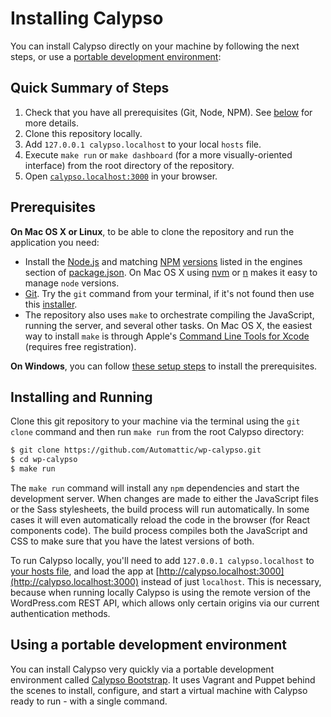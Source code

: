 # Installing Calypso

You can install Calypso directly on your machine by following the next steps, or use a [portable development environment](install.md#using-a-portable-development-environment):

## Quick Summary of Steps

1.	Check that you have all prerequisites (Git, Node, NPM). See [below](install.md#prerequisites) for more details.
2.	Clone this repository locally.
3.	Add `127.0.0.1 calypso.localhost` to your local `hosts` file.
4.	Execute `make run` or `make dashboard` (for a more visually-oriented interface) from the root directory of the repository.
5.	Open [`calypso.localhost:3000`](http://calypso.localhost:3000/) in your browser.

## Prerequisites

**On Mac OS X or Linux**, to be able to clone the repository and run the application you need:

-	Install the [Node.js](http://nodejs.org/) and matching [NPM](https://www.npmjs.com/) [versions](https://nodejs.org/en/download/releases/) listed in the engines section of [package.json](https://github.com/Automattic/wp-calypso/blob/master/package.json). On Mac OS X using [nvm](https://github.com/creationix/nvm) or [n](https://github.com/tj/n) makes it easy to manage `node` versions.
-	[Git](http://git-scm.com/). Try the `git` command from your terminal, if it's not found then use this [installer](http://git-scm.com/download/).
-	The repository also uses `make` to orchestrate compiling the JavaScript, running the server, and several other tasks. On Mac OS X, the easiest way to install `make` is through Apple's [Command Line Tools for Xcode](https://developer.apple.com/downloads/) (requires free registration).

**On Windows**, you can follow [these setup steps](windows.md) to install the prerequisites.

## Installing and Running

Clone this git repository to your machine via the terminal using the `git clone` command and then run `make run` from the root Calypso directory:

```bash
$ git clone https://github.com/Automattic/wp-calypso.git
$ cd wp-calypso
$ make run
```

The `make run` command will install any `npm` dependencies and start the development server. When changes are made to either the JavaScript files or the Sass stylesheets, the build process will run automatically. In some cases it will even automatically reload the code in the browser (for React components code). The build process compiles both the JavaScript and CSS to make sure that you have the latest versions of both.

To run Calypso locally, you'll need to add `127.0.0.1 calypso.localhost` to [your hosts file](http://www.howtogeek.com/howto/27350/beginner-geek-how-to-edit-your-hosts-file/), and load the app at [http://calypso.localhost:3000](http://calypso.localhost:3000) instead of just `localhost`. This is necessary, because when running locally Calypso is using the remote version of the WordPress.com REST API, which allows only certain origins via our current authentication methods.

## Using a portable development environment

You can install Calypso very quickly via a portable development environment called [Calypso Bootstrap](https://github.com/Automattic/wp-calypso-bootstrap). It uses Vagrant and Puppet behind the scenes to install, configure, and start a virtual machine with Calypso ready to run - with a single command.
